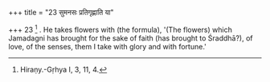 +++
title = "23 सुमनसः प्रतिगृह्णाति या"

+++
23 [^10] . He takes flowers with (the formula), '(The flowers) which Jamadagni has brought for the sake of faith (has brought to Śraddhā?), of love, of the senses, them I take with glory and with fortune.'


[^10]:  Hiraṇy.-Gṛhya I, 3, 11, 4.

